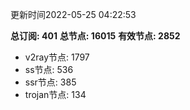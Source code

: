 更新时间2022-05-25 04:22:53

**总订阅: 401**
**总节点: 16015**
**有效节点: 2852**
- v2ray节点: 1797
- ss节点: 536
- ssr节点: 385
- trojan节点: 134
